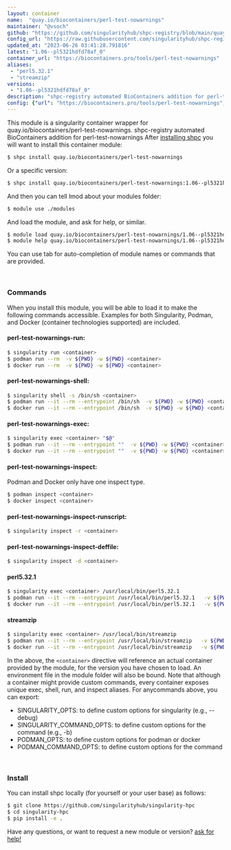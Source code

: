 ```yaml
---
layout: container
name:  "quay.io/biocontainers/perl-test-nowarnings"
maintainer: "@vsoch"
github: "https://github.com/singularityhub/shpc-registry/blob/main/quay.io/biocontainers/perl-test-nowarnings/container.yaml"
config_url: "https://raw.githubusercontent.com/singularityhub/shpc-registry/main/quay.io/biocontainers/perl-test-nowarnings/container.yaml"
updated_at: "2023-06-26 03:41:28.791816"
latest: "1.06--pl5321hdfd78af_0"
container_url: "https://biocontainers.pro/tools/perl-test-nowarnings"
aliases:
 - "perl5.32.1"
 - "streamzip"
versions:
 - "1.06--pl5321hdfd78af_0"
description: "shpc-registry automated BioContainers addition for perl-test-nowarnings"
config: {"url": "https://biocontainers.pro/tools/perl-test-nowarnings", "maintainer": "@vsoch", "description": "shpc-registry automated BioContainers addition for perl-test-nowarnings", "latest": {"1.06--pl5321hdfd78af_0": "sha256:61f52fd4e4f12bce4c1359f2e96381a1ea28cfdb40fe7da289e4a77f88b5071f"}, "tags": {"1.06--pl5321hdfd78af_0": "sha256:61f52fd4e4f12bce4c1359f2e96381a1ea28cfdb40fe7da289e4a77f88b5071f"}, "docker": "quay.io/biocontainers/perl-test-nowarnings", "aliases": {"perl5.32.1": "/usr/local/bin/perl5.32.1", "streamzip": "/usr/local/bin/streamzip"}}
---
```


This module is a singularity container wrapper for quay.io/biocontainers/perl-test-nowarnings.
shpc-registry automated BioContainers addition for perl-test-nowarnings
After [installing shpc](#install) you will want to install this container module:


```bash
$ shpc install quay.io/biocontainers/perl-test-nowarnings
```

Or a specific version:

```bash
$ shpc install quay.io/biocontainers/perl-test-nowarnings:1.06--pl5321hdfd78af_0
```

And then you can tell lmod about your modules folder:

```bash
$ module use ./modules
```

And load the module, and ask for help, or similar.

```bash
$ module load quay.io/biocontainers/perl-test-nowarnings/1.06--pl5321hdfd78af_0
$ module help quay.io/biocontainers/perl-test-nowarnings/1.06--pl5321hdfd78af_0
```

You can use tab for auto-completion of module names or commands that are provided.

<br>

### Commands

When you install this module, you will be able to load it to make the following commands accessible.
Examples for both Singularity, Podman, and Docker (container technologies supported) are included.

#### perl-test-nowarnings-run:

```bash
$ singularity run <container>
$ podman run --rm  -v ${PWD} -w ${PWD} <container>
$ docker run --rm  -v ${PWD} -w ${PWD} <container>
```

#### perl-test-nowarnings-shell:

```bash
$ singularity shell -s /bin/sh <container>
$ podman run --it --rm --entrypoint /bin/sh  -v ${PWD} -w ${PWD} <container>
$ docker run --it --rm --entrypoint /bin/sh  -v ${PWD} -w ${PWD} <container>
```

#### perl-test-nowarnings-exec:

```bash
$ singularity exec <container> "$@"
$ podman run --it --rm --entrypoint ""  -v ${PWD} -w ${PWD} <container> "$@"
$ docker run --it --rm --entrypoint ""  -v ${PWD} -w ${PWD} <container> "$@"
```

#### perl-test-nowarnings-inspect:

Podman and Docker only have one inspect type.

```bash
$ podman inspect <container>
$ docker inspect <container>
```

#### perl-test-nowarnings-inspect-runscript:

```bash
$ singularity inspect -r <container>
```

#### perl-test-nowarnings-inspect-deffile:

```bash
$ singularity inspect -d <container>
```


#### perl5.32.1

```bash
$ singularity exec <container> /usr/local/bin/perl5.32.1
$ podman run --it --rm --entrypoint /usr/local/bin/perl5.32.1   -v ${PWD} -w ${PWD} <container> -c " $@"
$ docker run --it --rm --entrypoint /usr/local/bin/perl5.32.1   -v ${PWD} -w ${PWD} <container> -c " $@"
```


#### streamzip

```bash
$ singularity exec <container> /usr/local/bin/streamzip
$ podman run --it --rm --entrypoint /usr/local/bin/streamzip   -v ${PWD} -w ${PWD} <container> -c " $@"
$ docker run --it --rm --entrypoint /usr/local/bin/streamzip   -v ${PWD} -w ${PWD} <container> -c " $@"
```



In the above, the `<container>` directive will reference an actual container provided
by the module, for the version you have chosen to load. An environment file in the
module folder will also be bound. Note that although a container
might provide custom commands, every container exposes unique exec, shell, run, and
inspect aliases. For anycommands above, you can export:

 - SINGULARITY_OPTS: to define custom options for singularity (e.g., --debug)
 - SINGULARITY_COMMAND_OPTS: to define custom options for the command (e.g., -b)
 - PODMAN_OPTS: to define custom options for podman or docker
 - PODMAN_COMMAND_OPTS: to define custom options for the command

<br>

### Install

You can install shpc locally (for yourself or your user base) as follows:

```bash
$ git clone https://github.com/singularityhub/singularity-hpc
$ cd singularity-hpc
$ pip install -e .
```

Have any questions, or want to request a new module or version? [ask for help!](https://github.com/singularityhub/singularity-hpc/issues)